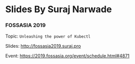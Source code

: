 # Slides By Suraj Narwade


### FOSSASIA 2019

Topic: `Unleashing the power of Kubectl`

Slides: http://fossasia2019.suraj.pro

Event: https://2019.fossasia.org/event/schedule.html#4871
